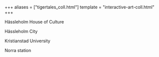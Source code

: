 +++
aliases = ["tigertales_coll.html"]
template = "interactive-art-coll.html"
+++

Hässleholm House of Culture

Hässleholm City

Kristianstad University

Norra station


<!-- break -->
